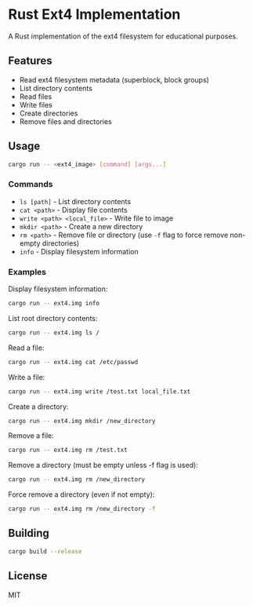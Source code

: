 # Rust Ext4 Implementation

A Rust implementation of the ext4 filesystem for educational purposes.

## Features

- Read ext4 filesystem metadata (superblock, block groups)
- List directory contents
- Read files
- Write files
- Create directories
- Remove files and directories

## Usage

```bash
cargo run -- <ext4_image> [command] [args...]
```

### Commands

- `ls [path]` - List directory contents
- `cat <path>` - Display file contents
- `write <path> <local_file>` - Write file to image
- `mkdir <path>` - Create a new directory
- `rm <path>` - Remove file or directory (use `-f` flag to force remove non-empty directories)
- `info` - Display filesystem information

### Examples

Display filesystem information:
```bash
cargo run -- ext4.img info
```

List root directory contents:
```bash
cargo run -- ext4.img ls /
```

Read a file:
```bash
cargo run -- ext4.img cat /etc/passwd
```

Write a file:
```bash
cargo run -- ext4.img write /test.txt local_file.txt
```

Create a directory:
```bash
cargo run -- ext4.img mkdir /new_directory
```

Remove a file:
```bash
cargo run -- ext4.img rm /test.txt
```

Remove a directory (must be empty unless -f flag is used):
```bash
cargo run -- ext4.img rm /new_directory
```

Force remove a directory (even if not empty):
```bash
cargo run -- ext4.img rm /new_directory -f
```

## Building

```bash
cargo build --release
```

## License

MIT
